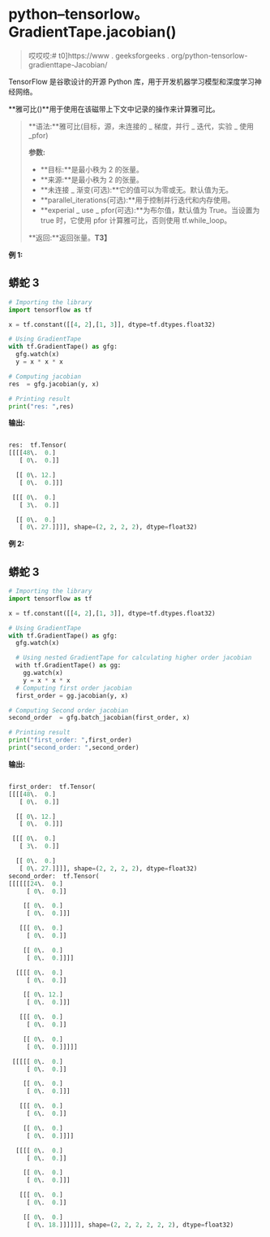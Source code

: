 # python–tensorlow。GradientTape.jacobian()

> 哎哎哎:# t0]https://www . geeksforgeeks . org/python-tensorlow-gradienttape-Jacobian/

TensorFlow 是谷歌设计的开源 Python 库，用于开发机器学习模型和深度学习神经网络。

**雅可比()**用于使用在该磁带上下文中记录的操作来计算雅可比。

> **语法:**雅可比(目标，源，未连接的 _ 梯度，并行 _ 迭代，实验 _ 使用 _pfor)
> 
> **参数:**
> 
> *   **目标:**是最小秩为 2 的张量。
> *   **来源:**是最小秩为 2 的张量。
> *   **未连接 _ 渐变(可选):**它的值可以为零或无。默认值为无。
> *   **parallel_iterations(可选):**用于控制并行迭代和内存使用。
> *   **experial _ use _ pfor(可选):**为布尔值，默认值为 True。当设置为 true 时，它使用 pfor 计算雅可比，否则使用 tf.while_loop。
> 
> **返回:**返回张量。**T3】**

**例 1:**

## 蟒蛇 3

```py
# Importing the library
import tensorflow as tf

x = tf.constant([[4, 2],[1, 3]], dtype=tf.dtypes.float32)

# Using GradientTape
with tf.GradientTape() as gfg:
  gfg.watch(x)
  y = x * x * x

# Computing jacobian
res  = gfg.jacobian(y, x) 

# Printing result
print("res: ",res)
```

**输出:**

```py

res:  tf.Tensor(
[[[[48\.  0.]
   [ 0\.  0.]]

  [[ 0\. 12.]
   [ 0\.  0.]]]

 [[[ 0\.  0.]
   [ 3\.  0.]]

  [[ 0\.  0.]
   [ 0\. 27.]]]], shape=(2, 2, 2, 2), dtype=float32)

```

**例 2:**

## 蟒蛇 3

```py
# Importing the library
import tensorflow as tf

x = tf.constant([[4, 2],[1, 3]], dtype=tf.dtypes.float32)

# Using GradientTape
with tf.GradientTape() as gfg:
  gfg.watch(x)

  # Using nested GradientTape for calculating higher order jacobian
  with tf.GradientTape() as gg:
    gg.watch(x)
    y = x * x * x
  # Computing first order jacobian
  first_order = gg.jacobian(y, x)

# Computing Second order jacobian
second_order  = gfg.batch_jacobian(first_order, x) 

# Printing result
print("first_order: ",first_order)
print("second_order: ",second_order)
```

**输出:**

```py

first_order:  tf.Tensor(
[[[[48\.  0.]
   [ 0\.  0.]]

  [[ 0\. 12.]
   [ 0\.  0.]]]

 [[[ 0\.  0.]
   [ 3\.  0.]]

  [[ 0\.  0.]
   [ 0\. 27.]]]], shape=(2, 2, 2, 2), dtype=float32)
second_order:  tf.Tensor(
[[[[[[24\.  0.]
     [ 0\.  0.]]

    [[ 0\.  0.]
     [ 0\.  0.]]]

   [[[ 0\.  0.]
     [ 0\.  0.]]

    [[ 0\.  0.]
     [ 0\.  0.]]]]

  [[[[ 0\.  0.]
     [ 0\.  0.]]

    [[ 0\. 12.]
     [ 0\.  0.]]]

   [[[ 0\.  0.]
     [ 0\.  0.]]

    [[ 0\.  0.]
     [ 0\.  0.]]]]]

 [[[[[ 0\.  0.]
     [ 0\.  0.]]

    [[ 0\.  0.]
     [ 0\.  0.]]]

   [[[ 0\.  0.]
     [ 6\.  0.]]

    [[ 0\.  0.]
     [ 0\.  0.]]]]

  [[[[ 0\.  0.]
     [ 0\.  0.]]

    [[ 0\.  0.]
     [ 0\.  0.]]]

   [[[ 0\.  0.]
     [ 0\.  0.]]

    [[ 0\.  0.]
     [ 0\. 18.]]]]]], shape=(2, 2, 2, 2, 2, 2), dtype=float32)

```